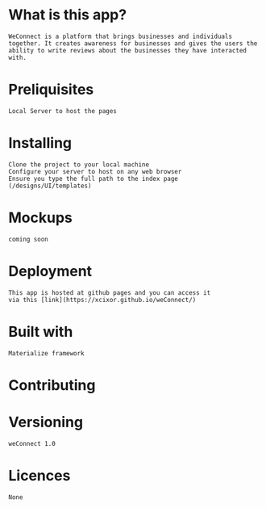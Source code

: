 # What is this app? 
    WeConnect is a platform that brings businesses and individuals together. It creates awareness for businesses and gives the users the ability to write reviews about the businesses they have interacted with.

# Preliquisites
    Local Server to host the pages

# Installing
    Clone the project to your local machine
    Configure your server to host on any web browser
    Ensure you type the full path to the index page (/designs/UI/templates)

# Mockups
    coming soon

# Deployment
    This app is hosted at github pages and you can access it
    via this [link](https://xcixor.github.io/weConnect/)

# Built with
    Materialize framework 

# Contributing

# Versioning
    weConnect 1.0

# Licences
    None

